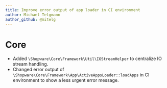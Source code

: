 ```yaml
---
title: Improve error output of app loader in CI environment
author: Michael Telgmann
author_github: @mitelg
---
```


# Core

* Added `\Shopware\Core\Framework\Util\IOStreamHelper` to centralize IO stream handling.
* Changed error output of `\Shopware\Core\Framework\App\ActiveAppsLoader::loadApps` in CI environment to show a less urgent error message.
